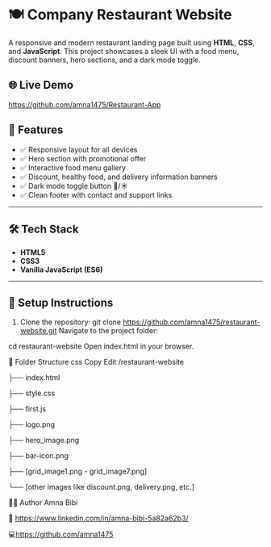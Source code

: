# 🍽️ Company Restaurant Website

A responsive and modern restaurant landing page built using **HTML**, **CSS**, and **JavaScript**. This project showcases a sleek UI with a food menu, discount banners, hero sections, and a dark mode toggle.

## 🌐 Live Demo

https://github.com/amna1475/Restaurant-App

## 📌 Features

- ✅ Responsive layout for all devices
- ✅ Hero section with promotional offer
- ✅ Interactive food menu gallery
- ✅ Discount, healthy food, and delivery information banners
- ✅ Dark mode toggle button 🌙/☀️
- ✅ Clean footer with contact and support links

---

## 🛠️ Tech Stack

- **HTML5**
- **CSS3**
- **Vanilla JavaScript (ES6)**

---

## 🔧 Setup Instructions

1. Clone the repository:
   git clone https://github.com/amna1475/restaurant-website.git
Navigate to the project folder:


cd restaurant-website
Open index.html in your browser.

📁 Folder Structure
css
Copy
Edit
/restaurant-website

├── index.html

├── style.css

├── first.js

├── logo.png

├── hero_image.png

├── bar-icon.png

├── [grid_image1.png - grid_image7.png]

└── [other images like discount.png, delivery.png, etc.]

👩‍💻 Author
Amna Bibi

💼 https://www.linkedin.com/in/amna-bibi-5a82a62b3/

💻https://github.com/amna1475 
